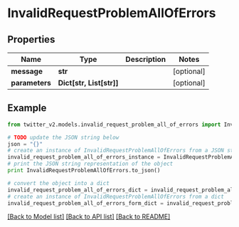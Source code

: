 # InvalidRequestProblemAllOfErrors


## Properties
Name | Type | Description | Notes
------------ | ------------- | ------------- | -------------
**message** | **str** |  | [optional] 
**parameters** | **Dict[str, List[str]]** |  | [optional] 

## Example

```python
from twitter_v2.models.invalid_request_problem_all_of_errors import InvalidRequestProblemAllOfErrors

# TODO update the JSON string below
json = "{}"
# create an instance of InvalidRequestProblemAllOfErrors from a JSON string
invalid_request_problem_all_of_errors_instance = InvalidRequestProblemAllOfErrors.from_json(json)
# print the JSON string representation of the object
print InvalidRequestProblemAllOfErrors.to_json()

# convert the object into a dict
invalid_request_problem_all_of_errors_dict = invalid_request_problem_all_of_errors_instance.to_dict()
# create an instance of InvalidRequestProblemAllOfErrors from a dict
invalid_request_problem_all_of_errors_form_dict = invalid_request_problem_all_of_errors.from_dict(invalid_request_problem_all_of_errors_dict)
```
[[Back to Model list]](../README.md#documentation-for-models) [[Back to API list]](../README.md#documentation-for-api-endpoints) [[Back to README]](../README.md)


